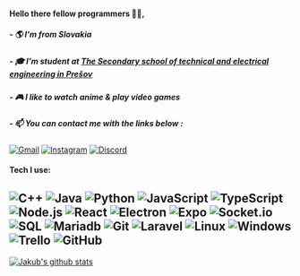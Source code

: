 #### Hello there fellow programmers 👨‍💻,
##### - 🌎 I'm from Slovakia
##### - 🎓 I'm student at [The Secondary school of technical and electrical engineering in Prešov](https://spse-po.sk/)
##### - 🎮 I like to watch anime & play video games 
##### - 📫 You can contact me with the links below :
[![Gmail](https://img.shields.io/badge/-GMAIL-D14836?style=for-the-badge&logo=gmail&logoColor=white)](mailto:jakubednar@gmail.com)
[![Instagram](https://img.shields.io/badge/-INSTAGRAM-E4405F?style=for-the-badge&logo=instagram&logoColor=white)](https://www.instagram.com/edgy.kubko/)
[![Discord](https://img.shields.io/badge/-DISCORD%20ID%20%238716-7289DA?style=for-the-badge&logo=discord&logoColor=white)](https://discord.com/)

#### Tech I use:
![C++](https://img.shields.io/badge/-C++-000000?style=flat-square&logo=c%2B%2B)
![Java](https://img.shields.io/badge/-Java-000000?style=flat-square&logo=java)
![Python](https://img.shields.io/badge/-Python-000000?style=flat-square&logo=python)
![JavaScript](https://img.shields.io/badge/-JavaScript-000000?style=flat-square&logo=javascript)
![TypeScript](https://img.shields.io/badge/-TypeScript-000000?style=flat-square&logo=typescript)
![Node.js](https://img.shields.io/badge/-Node.js-000000?style=flat-square&logo=node.js)
![React](https://img.shields.io/badge/-React-000000?style=flat-square&logo=react)
![Electron](https://img.shields.io/badge/-Electron-000000?style=flat-square&logo=electron)
![Expo](https://img.shields.io/badge/-Expo-000000?style=flat-square&logo=expo)
![Socket.io](https://img.shields.io/badge/-Socket.io-000000?style=flat-square&logo=socket.io)
![SQL](https://img.shields.io/badge/-SQL-000000?style=flat-square&logo=postgresql)
![Mariadb](https://img.shields.io/badge/-Mariadb-000000?style=flat-square&logo=mariadb)
![Git](https://img.shields.io/badge/-Git-000000?style=flat-square&logo=git)
![Laravel](https://img.shields.io/badge/-Laravel-000000?style=flat-square&logo=laravel)
![Linux](https://img.shields.io/badge/-Linux-000000?style=flat-square&logo=linux)
![Windows](https://img.shields.io/badge/-Windows-000000?style=flat-square&logo=windows)
![Trello](https://img.shields.io/badge/-Trello-000000?style=flat-square&logo=trello)
![GitHub](https://img.shields.io/badge/-GitHub-000000?style=flat-square&logo=github)
---
[![Jakub's github stats](https://github-readme-stats.vercel.app/api?username=jakubednar)](https://github.com/jakubednar)
